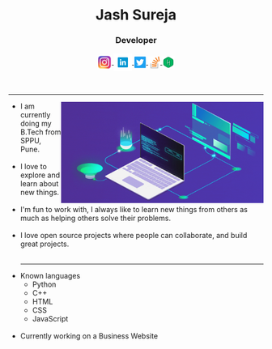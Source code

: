 <!--- 👋 Hi, I’m @JashSureja
- 👀 I’m interested in problem solving and building websites, apps, etc. 
- 🌱 I’m currently pursuing Computer Engineering.
- 💞️ I’m looking to collaborate on different projects based on AI, security, android.
- 📫 How to reach me sureja.jash@gmail.com

Luteolin/Luteolin is a ✨ special ✨ repository because its `README.md` (this file) appears on your GitHub profile.
You can click the Preview link to take a look at your changes.
--->

<h1 align="center">Jash Sureja</h1>
<h3 align="center">Developer</h3>
<p align="center">
<a href="https://www.instagram.com/jash_sureja/">
  <img align="center" alt="Instagram" width="28px" src="https://github.com/JashSureja/JashSureja/blob/main/instagram.png" />
</a>
<a href="https://www.linkedin.com/in/jashsureja/">
  <img align="center" alt="Linkedin" width="36px" margin="50%" src="https://github.com/JashSureja/JashSureja/blob/main/linkedin.png" />
</a>
<a href="https://www.twitter.com/jashsureja/">
  <img align="center" alt="Twitter" width="24px" src="https://github.com/JashSureja/JashSureja/blob/main/twitter.png" />
</a>
<a href="https://stackoverflow.com/users/17894131/jash-sureja">
  <img align="center" alt="Stackoverflow" width="24px" src="https://github.com/JashSureja/JashSureja/blob/main/stackoverflow.png" />
</a>
<a href="https://www.hackerrank.com/2980jash">
  <img align="center" alt="Hackerrank" width="24px" src="https://github.com/JashSureja/JashSureja/blob/main/hackerrank.png" />
</a>

 </p>
 <br/>
<hr/>
<img align='right' src='https://github.com/JashSureja/JashSureja/blob/main/computer_animation(1).gif' height='200px' width='400px' margin-bottom="20px">
<ul>
<li>I am currently doing my B.Tech from SPPU, Pune.</li><br/>
<li>I love to explore and learn about new things.</li><br/>
<li>I'm fun to work with, I always like to learn new things from others as much as helping others solve their problems.</li><br/>
<li>I love open source projects where people can collaborate, and build great projects.</li><br/>
<hr/>
</ul>

<ul>
<li>Known languages

  <ul>
    <li>Python</li>
    <li>C++</li>
    <li>HTML</li>
    <li>CSS</li>
    <li>JavaScript</li>
  </ul>
</li>
<br/>
<li>Currently working on a Business Website</li>
</ul>

<!---[![trophy](https://github-profile-trophy.vercel.app/?username=JashSureja&theme=onedark)](https://github.com/ryo-ma/github-profile-trophy)--->
